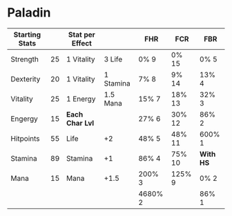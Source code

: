 # Paladin
| Starting Stats |     | Stat per Effect   |           | FHR     | FCR    | FBR         |
| -------------- | --- | ----------------- | --------- | ------- | ------ | ----------- |
| Strength       | 25  | 1 Vitality        | 3 Life    | 0% 9    | 0% 15  | 0% 5        |
| Dexterity      | 20  | 1 Vitality        | 1 Stamina | 7% 8    | 9% 14  | 13% 4       |
| Vitality       | 25  | 1 Energy          | 1.5 Mana  | 15% 7   | 18% 13 | 32% 3       |
| Engergy        | 15  | **Each Char Lvl** |           | 27% 6   | 30% 12 | 86% 2       |
| Hitpoints      | 55  | Life              | +2        | 48% 5   | 48% 11 | 600% 1      |
| Stamina        | 89  | Stamina           | +1        | 86% 4   | 75% 10 | **With HS** |
| Mana           | 15  | Mana              | +1.5      | 200% 3  | 125% 9 | 0% 2        |
|                |     |                   |           | 4680% 2 |        | 86% 1       |

